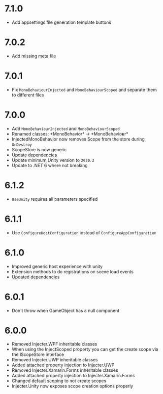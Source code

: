 # 7.1.0
- Add appsettings file generation template buttons

# 7.0.2
- Add missing meta file

# 7.0.1
- Fix `MonoBehaviourInjected` and `MonoBehaviourScoped` and separate them to different files

# 7.0.0
- Add `MonoBehaviourInjected` and `MonoBehaviourScoped`
- Renamed classes: \*MonoBehavior\* -> \*MonoBehavio**u**r\*
- InjectedMonoBehavior now removes Scope from the store during `OnDestroy`
- ScopeStore is now generic
- Update dependencies
- Update minimum Unity version to `2020.3`
- Update to .NET 6 where not breaking

# 6.1.2
- `UseUnity` requires all parameters specified

# 6.1.1
- Use `ConfigureHostConfiguration` instead of `ConfigureAppConfiguration`

# 6.1.0
- Improved generic host experience with unity
- Extension methods to do registrations on scene load events
- Updated dependencies

# 6.0.1
- Don't throw when GameObject has a null component

# 6.0.0

- Removed Injecter.WPF inheritable classes
- When using the InjectScoped property you can get the create scope via the IScopeStore interface
- Removed Injecter.UWP inheritable classes
- Added attached property injection to Injecter.UWP
- Removed Injecter.Xamarin.Forms inheritable classes
- Added attached property injection to Injecter.Xamarin.Forms
- Changed default scoping to not create scopes
- Injecter.Unity now exposes scope creation options properly
